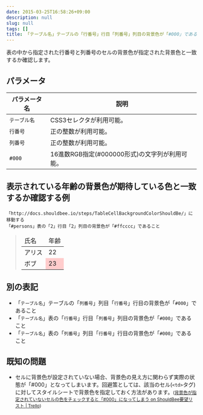 ```yaml
---
date: 2015-03-25T16:58:26+09:00
description: null
slug: null
tags: []
title: 「テーブル名」テーブルの「行番号」行目「列番号」列目の背景色が「#000」であること
---
```


表の中から指定された行番号と列番号のセルの背景色が指定された背景色と一致するか確認します。

## パラメータ

パラメータ名 | 説明
------|---------
`テーブル名` | CSS3セレクタが利用可能。
`行番号` | 正の整数が利用可能。
`列番号` | 正の整数が利用可能。
`#000` | 16進数RGB指定(#000000形式)の文字列が利用可能。

## 表示されている年齢の背景色が期待している色と一致するか確認する例

```
「http://docs.shouldbee.io/steps/TableCellBackgroundColorShouldBe/」に移動する
「#persons」表の「2」行目「2」列目の背景色が「#ffcccc」であること
```

<blockquote>
<table id="persons">
  <thead>
    <tr>
        <td>氏名</td>
        <td>年齢</td>
    </tr>
  </thead>
  <tbody>
    <tr>
        <td>アリス</td>
        <td>22</td>
    </tr>
    <tr>
        <td>ボブ</td>
        <td style="background-color: #ffcccc;">23</td>
    </tr>
  </tbody>
</table>
</blockquote>

## 別の表記

* 「`テーブル名`」テーブルの「`列番号`」列目「`行番号`」行目の背景色が「`#000`」であること
* 「`テーブル名`」表の「`行番号`」行目「`列番号`」列目の背景色が「`#000`」であること
* 「`テーブル名`」表の「`列番号`」列目「`行番号`」行目の背景色が「`#000`」であること

## 既知の問題

* セルに背景色が設定されていない場合、背景色の見え方に関わらず実際の状態が「#000」となってしまいます。回避策としては、該当のセル(`<td>`タグ)に対してスタイルシートで背景色を指定しておく方法があります。<small>([背景色が指定されていないセルの色をチェックすると「#000」になってしまう on ShouldBee要望リスト | Trello](https://trello.com/c/ly1svVKy/))</small>

